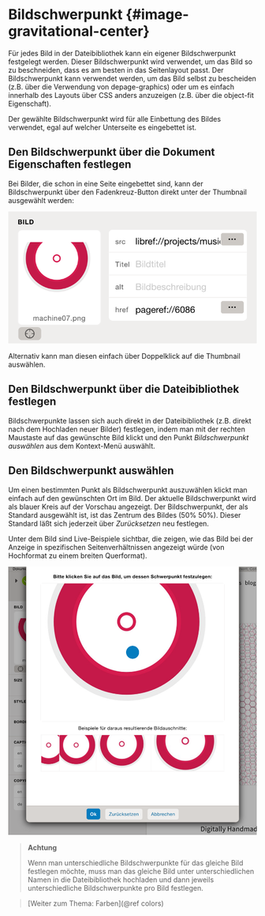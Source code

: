 Bildschwerpunkt       {#image-gravitational-center}
===============

Für jedes Bild in der Dateibibliothek kann ein eigener Bildschwerpunkt festgelegt werden. Dieser Bildschwerpunkt wird verwendet, um das Bild so zu beschneiden, dass es am besten in das Seitenlayout passt. Der Bildschwerpunkt kann verwendet werden, um das Bild selbst zu bescheiden (z.B. über die Verwendung von depage-graphics) oder um es einfach innerhalb des Layouts über CSS anders anzuzeigen (z.B. über die object-fit Eigenschaft).

Der gewählte Bildschwerpunkt wird für alle Einbettung des Bildes verwendet, egal auf welcher Unterseite es eingebettet ist.


Den Bildschwerpunkt über die Dokument Eigenschaften festlegen
-------------------------------------------------------------

Bei Bilder, die schon in eine Seite eingebettet sind, kann der Bildschwerpunkt über den Fadenkreuz-Button direkt unter der Thumbnail ausgewählt werden:

![Den Bildschwerpunkt von den Dokumenteigentschaften auswählen](images/choose-image-center-doc-props.png)

Alternativ kann man diesen einfach über Doppelklick auf die Thumbnail auswählen.


Den Bildschwerpunkt über die Dateibibliothek festlegen
------------------------------------------------------

Bildschwerpunkte lassen sich auch direkt in der Dateibibliothek (z.B. direkt nach dem Hochladen neuer Bilder) festlegen, indem man mit der rechten Maustaste auf das gewünschte Bild klickt und den Punkt *Bildschwerpunkt auswählen* aus dem Kontext-Menü auswählt.


Den Bildschwerpunkt auswählen
-----------------------------

Um einen bestimmten Punkt als Bildschwerpunkt auszuwählen klickt man einfach auf den gewünschten Ort im Bild. Der aktuelle Bildschwerpunkt wird als blauer Kreis auf der Vorschau angezeigt. Der Bildschwerpunkt, der als Standard ausgewählt ist, ist das Zentrum  des Bildes (50% 50%). Dieser Standard läßt sich jederzeit über *Zurücksetzen* neu festlegen.

Unter dem Bild sind Live-Beispiele sichtbar, die zeigen, wie das Bild bei der Anzeige in spezifischen Seitenverhältnissen angezeigt würde (von Hochformat zu einem breiten Querformat).

![Den Bildschwerpunkt festlegen](images/choose-image-center-dialog.png)

> **Achtung**
>
> Wenn man unterschiedliche Bildschwerpunkte für das gleiche Bild festlegen möchte, muss man das gleiche Bild unter unterschiedlichen Namen in die Dateibibliothek hochladen und dann jeweils unterschiedliche Bildschwerpunkte pro Bild festlegen.



> [Weiter zum Thema: Farben](@ref colors)
